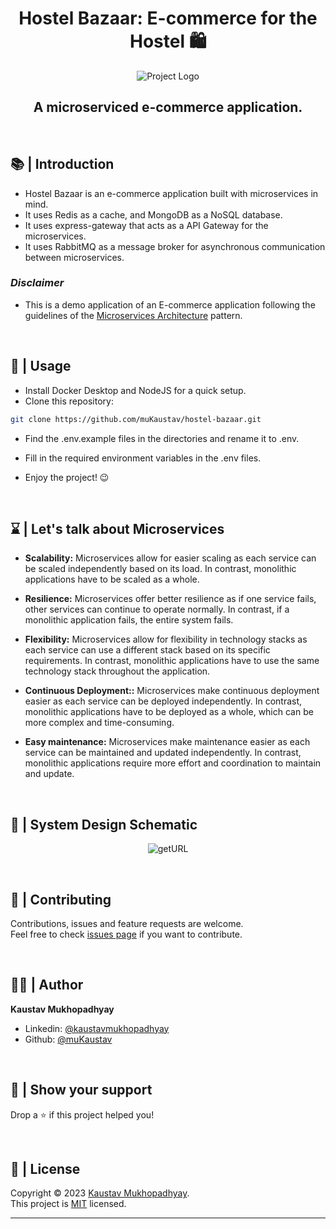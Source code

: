 <h1 align="center">Hostel Bazaar: E-commerce for the Hostel 🛍️</h1>
<p align = center>
    <img alt="Project Logo" src="https://raw.githubusercontent.com/muKaustav/hostel-bazaar/main/assets/hbgithub.jpg" target="_blank" />
</p>
<h2 align='center'>A microserviced e-commerce application.</h2><br/>

## 📚 | Introduction

- Hostel Bazaar is an e-commerce application built with microservices in mind.
- It uses Redis as a cache, and MongoDB as a NoSQL database.
- It uses express-gateway that acts as a API Gateway for the microservices.
- It uses RabbitMQ as a message broker for asynchronous communication between microservices.

### _**Disclaimer**_

- This is a demo application of an E-commerce application following the guidelines of the [Microservices Architecture](https://microservices.io/patterns/microservices.html) pattern.

<br/>

## 🚀 | Usage

- Install Docker Desktop and NodeJS for a quick setup.
- Clone this repository:<br>    

```sh
git clone https://github.com/muKaustav/hostel-bazaar.git
```

- Find the .env.example files in the directories and rename it to .env.<br>

- Fill in the required environment variables in the .env files.<br>

- Enjoy the project! 😉

<br/>

## ⌛ | Let's talk about Microservices
- **Scalability:** Microservices allow for easier scaling as each service can be scaled independently based on its load. In contrast, monolithic applications have to be scaled as a whole.

- **Resilience:** Microservices offer better resilience as if one service fails, other services can continue to operate normally. In contrast, if a monolithic application fails, the entire system fails.

- **Flexibility:** Microservices allow for flexibility in technology stacks as each service can use a different stack based on its specific requirements. In contrast, monolithic applications have to use the same technology stack throughout the application.

- **Continuous Deployment::** Microservices make continuous deployment easier as each service can be deployed independently. In contrast, monolithic applications have to be deployed as a whole, which can be more complex and time-consuming.

- **Easy maintenance:** Microservices make maintenance easier as each service can be maintained and updated independently. In contrast, monolithic applications require more effort and coordination to maintain and update.

<br/>

## 📘 | System Design Schematic

<p align = center>
    <img alt="getURL" src="https://raw.githubusercontent.com/muKaustav/hostel-bazaar/main/assets/architecture.png" target="_blank" />
</p>

<br/>

## 🍻 | Contributing

Contributions, issues and feature requests are welcome.<br>
Feel free to check [issues page](https://github.com/muKaustav/hostel-bazaar/issues) if you want to contribute.

<br/>

## 🧑🏽 | Author

**Kaustav Mukhopadhyay**

- Linkedin: [@kaustavmukhopadhyay](https://www.linkedin.com/in/kaustavmukhopadhyay/)
- Github: [@muKaustav](https://github.com/muKaustav)

<br/>

## 🙌 | Show your support

Drop a ⭐️ if this project helped you!

<br/>

## 📝 | License

Copyright © 2023 [Kaustav Mukhopadhyay](https://github.com/muKaustav).<br />
This project is [MIT](./licence) licensed.

---

